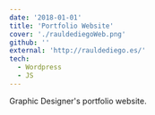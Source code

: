 ```yaml
---
date: '2018-01-01'
title: 'Portfolio Website'
cover: './rauldediegoWeb.png'
github: ''
external: 'http://rauldediego.es/'
tech:
  - Wordpress
  - JS
---
```


Graphic Designer's portfolio website.
